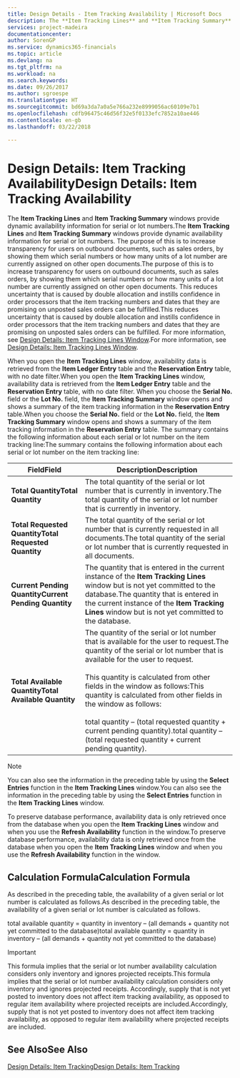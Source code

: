 ```yaml
---
title: Design Details - Item Tracking Availability | Microsoft Docs
description: The **Item Tracking Lines** and **Item Tracking Summary** windows provide dynamic availability information for serial or lot numbers. The purpose of this is to increase transparency for users on outbound documents, such as sales orders, by showing them which serial numbers or how many units of a lot number are currently assigned on other open documents. This reduces uncertainty that is caused by double allocation and instills confidence in order processors that the item tracking numbers and dates that they are promising on unposted sales orders can be fulfilled.
services: project-madeira
documentationcenter: 
author: SorenGP
ms.service: dynamics365-financials
ms.topic: article
ms.devlang: na
ms.tgt_pltfrm: na
ms.workload: na
ms.search.keywords: 
ms.date: 09/26/2017
ms.author: sgroespe
ms.translationtype: HT
ms.sourcegitcommit: bd69a3da7a0a5e766a232e8999056ac60109e7b1
ms.openlocfilehash: cdfb96475c46d56f32e5f0133efc7852a10ae446
ms.contentlocale: en-gb
ms.lasthandoff: 03/22/2018

---
```

# <a name="design-details-item-tracking-availability"></a><span data-ttu-id="89b73-105">Design Details: Item Tracking Availability</span><span class="sxs-lookup"><span data-stu-id="89b73-105">Design Details: Item Tracking Availability</span></span>
<span data-ttu-id="89b73-106">The **Item Tracking Lines** and **Item Tracking Summary** windows provide dynamic availability information for serial or lot numbers.</span><span class="sxs-lookup"><span data-stu-id="89b73-106">The **Item Tracking Lines** and **Item Tracking Summary** windows provide dynamic availability information for serial or lot numbers.</span></span> <span data-ttu-id="89b73-107">The purpose of this is to increase transparency for users on outbound documents, such as sales orders, by showing them which serial numbers or how many units of a lot number are currently assigned on other open documents.</span><span class="sxs-lookup"><span data-stu-id="89b73-107">The purpose of this is to increase transparency for users on outbound documents, such as sales orders, by showing them which serial numbers or how many units of a lot number are currently assigned on other open documents.</span></span> <span data-ttu-id="89b73-108">This reduces uncertainty that is caused by double allocation and instills confidence in order processors that the item tracking numbers and dates that they are promising on unposted sales orders can be fulfilled.</span><span class="sxs-lookup"><span data-stu-id="89b73-108">This reduces uncertainty that is caused by double allocation and instills confidence in order processors that the item tracking numbers and dates that they are promising on unposted sales orders can be fulfilled.</span></span> <span data-ttu-id="89b73-109">For more information, see [Design Details: Item Tracking Lines Window](design-details-item-tracking-lines-window.md).</span><span class="sxs-lookup"><span data-stu-id="89b73-109">For more information, see [Design Details: Item Tracking Lines Window](design-details-item-tracking-lines-window.md).</span></span>  

 <span data-ttu-id="89b73-110">When you open the **Item Tracking Lines** window, availability data is retrieved from the **Item Ledger Entry** table and the **Reservation Entry** table, with no date filter.</span><span class="sxs-lookup"><span data-stu-id="89b73-110">When you open the **Item Tracking Lines** window, availability data is retrieved from the **Item Ledger Entry** table and the **Reservation Entry** table, with no date filter.</span></span> <span data-ttu-id="89b73-111">When you choose the **Serial No.** field or the **Lot No.** field, the **Item Tracking Summary** window opens and shows a summary of the item tracking information in the **Reservation Entry** table.</span><span class="sxs-lookup"><span data-stu-id="89b73-111">When you choose the **Serial No.** field or the **Lot No.** field, the **Item Tracking Summary** window opens and shows a summary of the item tracking information in the **Reservation Entry** table.</span></span> <span data-ttu-id="89b73-112">The summary contains the following information about each serial or lot number on the item tracking line:</span><span class="sxs-lookup"><span data-stu-id="89b73-112">The summary contains the following information about each serial or lot number on the item tracking line:</span></span>  

|<span data-ttu-id="89b73-113">Field</span><span class="sxs-lookup"><span data-stu-id="89b73-113">Field</span></span>|<span data-ttu-id="89b73-114">Description</span><span class="sxs-lookup"><span data-stu-id="89b73-114">Description</span></span>|  
|---------------------------------|---------------------------------------|  
|<span data-ttu-id="89b73-115">**Total Quantity**</span><span class="sxs-lookup"><span data-stu-id="89b73-115">**Total Quantity**</span></span>|<span data-ttu-id="89b73-116">The total quantity of the serial or lot number that is currently in inventory.</span><span class="sxs-lookup"><span data-stu-id="89b73-116">The total quantity of the serial or lot number that is currently in inventory.</span></span>|  
|<span data-ttu-id="89b73-117">**Total Requested Quantity**</span><span class="sxs-lookup"><span data-stu-id="89b73-117">**Total Requested Quantity**</span></span>|<span data-ttu-id="89b73-118">The total quantity of the serial or lot number that is currently requested in all documents.</span><span class="sxs-lookup"><span data-stu-id="89b73-118">The total quantity of the serial or lot number that is currently requested in all documents.</span></span>|  
|<span data-ttu-id="89b73-119">**Current Pending Quantity**</span><span class="sxs-lookup"><span data-stu-id="89b73-119">**Current Pending Quantity**</span></span>|<span data-ttu-id="89b73-120">The quantity that is entered in the current instance of the **Item Tracking Lines** window but is not yet committed to the database.</span><span class="sxs-lookup"><span data-stu-id="89b73-120">The quantity that is entered in the current instance of the **Item Tracking Lines** window but is not yet committed to the database.</span></span>|  
|<span data-ttu-id="89b73-121">**Total Available Quantity**</span><span class="sxs-lookup"><span data-stu-id="89b73-121">**Total Available Quantity**</span></span>|<span data-ttu-id="89b73-122">The quantity of the serial or lot number that is available for the user to request.</span><span class="sxs-lookup"><span data-stu-id="89b73-122">The quantity of the serial or lot number that is available for the user to request.</span></span><br /><br /> <span data-ttu-id="89b73-123">This quantity is calculated from other fields in the window as follows:</span><span class="sxs-lookup"><span data-stu-id="89b73-123">This quantity is calculated from other fields in the window as follows:</span></span><br /><br /> <span data-ttu-id="89b73-124">total quantity – (total requested quantity + current pending quantity).</span><span class="sxs-lookup"><span data-stu-id="89b73-124">total quantity – (total requested quantity + current pending quantity).</span></span>|  

> [!NOTE]  
>  <span data-ttu-id="89b73-125">You can also see the information in the preceding table by using the **Select Entries** function in the **Item Tracking Lines** window.</span><span class="sxs-lookup"><span data-stu-id="89b73-125">You can also see the information in the preceding table by using the **Select Entries** function in the **Item Tracking Lines** window.</span></span>  

 <span data-ttu-id="89b73-126">To preserve database performance, availability data is only retrieved once from the database when you open the **Item Tracking Lines** window and when you use the **Refresh Availability** function in the window.</span><span class="sxs-lookup"><span data-stu-id="89b73-126">To preserve database performance, availability data is only retrieved once from the database when you open the **Item Tracking Lines** window and when you use the **Refresh Availability** function in the window.</span></span>  

## <a name="calculation-formula"></a><span data-ttu-id="89b73-127">Calculation Formula</span><span class="sxs-lookup"><span data-stu-id="89b73-127">Calculation Formula</span></span>  
 <span data-ttu-id="89b73-128">As described in the preceding table, the availability of a given serial or lot number is calculated as follows.</span><span class="sxs-lookup"><span data-stu-id="89b73-128">As described in the preceding table, the availability of a given serial or lot number is calculated as follows.</span></span>  

 <span data-ttu-id="89b73-129">total available quantity = quantity in inventory – (all demands + quantity not yet committed to the database)</span><span class="sxs-lookup"><span data-stu-id="89b73-129">total available quantity = quantity in inventory – (all demands + quantity not yet committed to the database)</span></span>  

> [!IMPORTANT]  
>  <span data-ttu-id="89b73-130">This formula implies that the serial or lot number availability calculation considers only inventory and ignores projected receipts.</span><span class="sxs-lookup"><span data-stu-id="89b73-130">This formula implies that the serial or lot number availability calculation considers only inventory and ignores projected receipts.</span></span> <span data-ttu-id="89b73-131">Accordingly, supply that is not yet posted to inventory does not affect item tracking availability, as opposed to regular item availability where projected receipts are included.</span><span class="sxs-lookup"><span data-stu-id="89b73-131">Accordingly, supply that is not yet posted to inventory does not affect item tracking availability, as opposed to regular item availability where projected receipts are included.</span></span>  

## <a name="see-also"></a><span data-ttu-id="89b73-132">See Also</span><span class="sxs-lookup"><span data-stu-id="89b73-132">See Also</span></span>  
 [<span data-ttu-id="89b73-133">Design Details: Item Tracking</span><span class="sxs-lookup"><span data-stu-id="89b73-133">Design Details: Item Tracking</span></span>](design-details-item-tracking.md)

